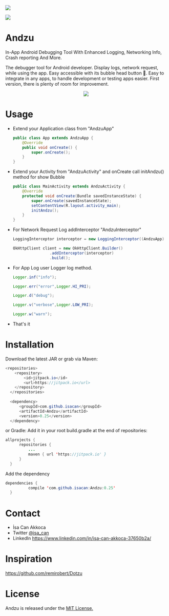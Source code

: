[![](https://jitpack.io/v/isacan/Andzu.svg)](https://jitpack.io/#isacan/Andzu)

![](https://camo.githubusercontent.com/d0e25b09a82bc4bfde9f1e048a092752eebbb4f3/68747470733a2f2f696d672e736869656c64732e696f2f62616467652f6c6963656e73652d4d49542d626c75652e7376673f7374796c653d666c6174)

# Andzu
In-App Android Debugging Tool With Enhanced Logging, Networking Info, Crash reporting And More.

The debugger tool for Android developer. Display logs, network request,  while using the app. Easy accessible with its bubble head button :radio_button:. Easy to integrate in any apps, to handle development or testing apps easier. First version, there is plenty of room for improvement.

<p align="center">
 <img src="https://media.giphy.com/media/PbGjfYclH0hry/giphy.gif">
</p>

# Usage

- Extend your Application class from "AndzuApp"
    ```java
    public class App extends AndzuApp {
        @Override
        public void onCreate() {
            super.onCreate();
        }
    }
    ```
- Extend your Activity from "AndzuActivity" and onCreate call initAndzu() method for show Bubble
    ```java
    public class MainActivity extends AndzuActivity {
        @Override
        protected void onCreate(Bundle savedInstanceState) {
            super.onCreate(savedInstanceState);
            setContentView(R.layout.activity_main);
            initAndzu();
        }
    }
    ```
- For Network Request Log addInterceptor "AndzuInterceptor"
    ```java
    LoggingInterceptor interceptor = new LoggingInterceptor((AndzuApp) getApplication());

    OkHttpClient client = new OkHttpClient.Builder()
                    .addInterceptor(interceptor)
                    .build();
    ```
- For App Log user Logger log method.
    ```java
    Logger.inf("info");

    Logger.err("error",Logger.HI_PRI);

    Logger.d("debug");

    Logger.v("verbose",Logger.LOW_PRI);

    Logger.w("warn");
    ```
- That's it

# Installation

Download the latest JAR or grab via Maven:
  ```java
  <repositories>
      <repository>
          <id>jitpack.io</id>
          <url>https://jitpack.io</url>
      </repository>
    </repositories>
    
    <dependency>
	    <groupId>com.github.isacan</groupId>
	    <artifactId>Andzu</artifactId>
	    <version>0.25</version>
	</dependency>
  ```  
or Gradle:
Add it in your root build.gradle at the end of repositories:
  ```java
  allprojects {
		repositories {
			...
			maven { url 'https://jitpack.io' }
		}
	}
  ```
  Add the dependency
  ```java
  dependencies {
	        compile 'com.github.isacan:Andzu:0.25'
	}
  ```
 
# Contact
 - İsa Can Akkoca
 - Twitter [@isa_can](https://twitter.com/isa_can)
 - LinkedIn https://www.linkedin.com/in/isa-can-akkoca-37650b2a/
 
 
# Inspiration 
https://github.com/remirobert/Dotzu
 
# License
Andzu is released under the [MIT License.](https://opensource.org/licenses/MIT)

 
